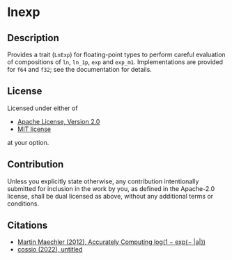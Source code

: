 # lnexp

## Description

Provides a trait (`LnExp`) for floating-point types to perform careful
evaluation of compositions of `ln`, `ln_1p`, `exp` and `exp_m1`.
Implementations are provided for `f64` and `f32`; see the
documentation for details.

## License

Licensed under either of

  * [Apache License, Version 2.0](http://www.apache.org/licenses/LICENSE-2.0)
  * [MIT license](http://opensource.org/licenses/MIT)

at your option.

## Contribution

Unless you explicitly state otherwise, any contribution intentionally submitted
for inclusion in the work by you, as defined in the Apache-2.0 license, shall be
dual licensed as above, without any additional terms or conditions.

## Citations
- [Martin Maechler (2012), Accurately Computing log(1 − exp(− |a|))](http://cran.r-project.org/web/packages/Rmpfr/vignettes/log1mexp-note.pdf)
- [cossio (2022), untitled](https://github.com/JuliaStats/LogExpFunctions.jl/files/8218470/log1pexp.pdf)
